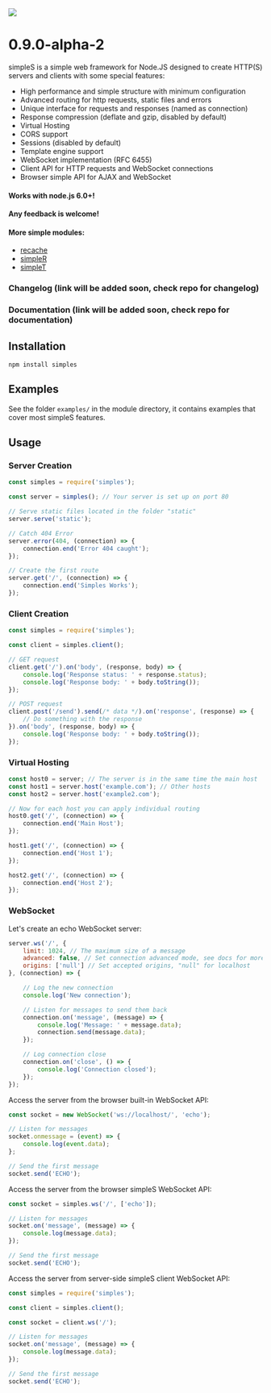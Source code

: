 <img src="https://raw.github.com/micnic/simpleS/master/logo.png"/>

# 0.9.0-alpha-2

simpleS is a simple web framework for Node.JS designed to create HTTP(S) servers and clients with some special features:

- High performance and simple structure with minimum configuration
- Advanced routing for http requests, static files and errors
- Unique interface for requests and responses (named as connection)
- Response compression (deflate and gzip, disabled by default)
- Virtual Hosting
- CORS support
- Sessions (disabled by default)
- Template engine support
- WebSocket implementation (RFC 6455)
- Client API for HTTP requests and WebSocket connections
- Browser simple API for AJAX and WebSocket

#### Works with node.js 6.0+!
#### Any feedback is welcome!

#### More simple modules:
- [recache](https://www.npmjs.com/package/recache)
- [simpleR](https://www.npmjs.com/package/simpler)
- [simpleT](https://www.npmjs.com/package/simplet)

### Changelog (link will be added soon, check repo for changelog)
### Documentation (link will be added soon, check repo for documentation)

## Installation

    npm install simples

## Examples

See the folder `examples/` in the module directory, it contains examples that cover most simpleS features.

## Usage

### Server Creation

```js
const simples = require('simples');

const server = simples(); // Your server is set up on port 80

// Serve static files located in the folder "static"
server.serve('static');

// Catch 404 Error
server.error(404, (connection) => {
    connection.end('Error 404 caught');
});

// Create the first route
server.get('/', (connection) => {
    connection.end('Simples Works');
});
```

### Client Creation

```js
const simples = require('simples');

const client = simples.client();

// GET request
client.get('/').on('body', (response, body) => {
    console.log('Response status: ' + response.status);
    console.log('Response body: ' + body.toString());
});

// POST request
client.post('/send').send(/* data */).on('response', (response) => {
    // Do something with the response
}).on('body', (response, body) => {
    console.log('Response body: ' + body.toString());
});
```

### Virtual Hosting

```js
const host0 = server; // The server is in the same time the main host
const host1 = server.host('example.com'); // Other hosts
const host2 = server.host('example2.com');

// Now for each host you can apply individual routing
host0.get('/', (connection) => {
    connection.end('Main Host');
});

host1.get('/', (connection) => {
    connection.end('Host 1');
});

host2.get('/', (connection) => {
    connection.end('Host 2');
});
```

### WebSocket

Let's create an echo WebSocket server:

```js
server.ws('/', {
    limit: 1024, // The maximum size of a message
    advanced: false, // Set connection advanced mode, see docs for more info
    origins: ['null'] // Set accepted origins, "null" for localhost
}, (connection) => {

    // Log the new connection
    console.log('New connection');

    // Listen for messages to send them back
    connection.on('message', (message) => {
        console.log('Message: ' + message.data);
        connection.send(message.data);
    });

    // Log connection close
    connection.on('close', () => {
        console.log('Connection closed');
    });
});
```

Access the server from the browser built-in WebSocket API:

```js
const socket = new WebSocket('ws://localhost/', 'echo');

// Listen for messages
socket.onmessage = (event) => {
    console.log(event.data);
};

// Send the first message
socket.send('ECHO');
```

Access the server from the browser simpleS WebSocket API:

```js
const socket = simples.ws('/', ['echo']);

// Listen for messages
socket.on('message', (message) => {
    console.log(message.data);
});

// Send the first message
socket.send('ECHO');
```

Access the server from server-side simpleS client WebSocket API:

```js
const simples = require('simples');

const client = simples.client();

const socket = client.ws('/');

// Listen for messages
socket.on('message', (message) => {
    console.log(message.data);
});

// Send the first message
socket.send('ECHO');
```